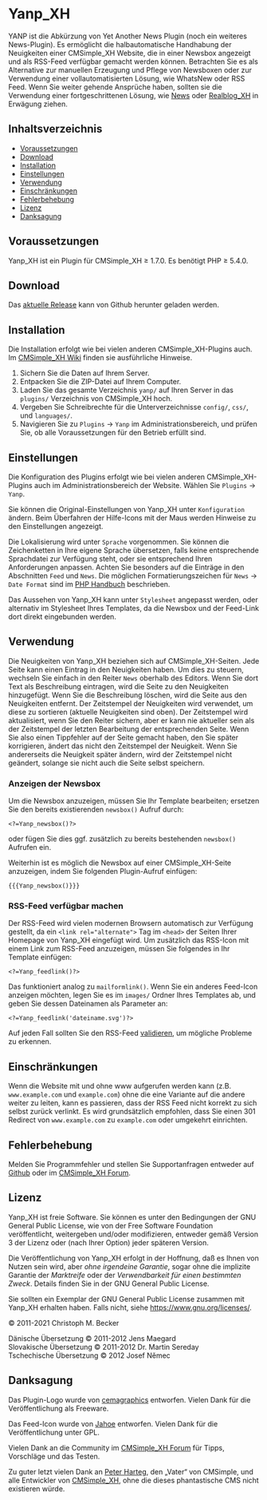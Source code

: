 # Yanp\_XH

YANP ist die Abkürzung von Yet Another News Plugin
(noch ein weiteres News-Plugin).
Es ermöglicht die halbautomatische Handhabung
der Neuigkeiten einer CMSimple\_XH Website,
die in einer Newsbox angezeigt und als RSS-Feed verfügbar gemacht werden können.
Betrachten Sie es als Alternative zur manuellen Erzeugung und
Pflege von Newsboxen oder zur Verwendung einer vollautomatisierten Lösung,
wie WhatsNew oder RSS Feed.
Wenn Sie weiter gehende Ansprüche haben,
sollten sie die Verwendung einer fortgeschrittenen Lösung,
wie [News](https://davidstutz.de/projects/cmsimple-plugins/?News#news)
oder [Realblog\_XH](https://github.com/cmb69/realblog_xh)
in Erwägung ziehen.

## Inhaltsverzeichnis

- [Voraussetzungen](#voraussetzungen)
- [Download](#download)
- [Installation](#installation)
- [Einstellungen](#einstellungen)
- [Verwendung](#verwendung)
- [Einschränkungen](#einschränkungen)
- [Fehlerbehebung](#fehlerbehebung)
- [Lizenz](#lizenz)
- [Danksagung](#danksagung)

## Voraussetzungen

Yanp\_XH ist ein Plugin für CMSimple_XH ≥ 1.7.0.
Es benötigt PHP ≥ 5.4.0.

## Download

Das [aktuelle Release](https://github.com/cmb69/yanp_xh/releases/latest)
kann von Github herunter geladen werden.

## Installation

Die Installation erfolgt wie bei vielen anderen CMSimple\_XH-Plugins auch.
Im [CMSimple\_XH Wiki](https://wiki.cmsimple-xh.org/doku.php/de:installation)
finden sie ausführliche Hinweise.

1.  Sichern Sie die Daten auf Ihrem Server.
2.  Entpacken Sie die ZIP-Datei auf Ihrem Computer.
3.  Laden Sie das gesamte Verzeichnis `yanp/` auf Ihren Server in
    das `plugins/` Verzeichnis von CMSimple\_XH hoch.
4.  Vergeben Sie Schreibrechte für die Unterverzeichnisse `config/`, `css/`,
    und `languages/`.
5.  Navigieren Sie zu `Plugins` → `Yanp` im Administrationsbereich,
    und prüfen Sie, ob alle Voraussetzungen für den Betrieb erfüllt sind.

## Einstellungen

Die Konfiguration des Plugins erfolgt wie bei vielen anderen
CMSimple\_XH-Plugins auch im Administrationsbereich der Website.
Wählen Sie `Plugins` → `Yanp`.

Sie können die Original-Einstellungen von Yanp\_XH unter `Konfiguration` ändern.
Beim Überfahren der Hilfe-Icons mit der Maus
werden Hinweise zu den Einstellungen angezeigt.

Die Lokalisierung wird unter `Sprache` vorgenommen.
Sie können die Zeichenketten in Ihre eigene Sprache übersetzen,
falls keine entsprechende Sprachdatei zur Verfügung steht,
oder sie entsprechend Ihren Anforderungen anpassen.
Achten Sie besonders auf die Einträge in den Abschnitten `Feed` und `News`.
Die möglichen Formatierungszeichen für `News` → `Date Format` sind im
[PHP Handbuch](https://www.php.net/manual/de/datetime.format.php)
beschrieben.

Das Aussehen von Yanp\_XH kann unter `Stylesheet` angepasst werden,
oder alternativ im Stylesheet Ihres Templates,
da die Newsbox und der Feed-Link dort direkt eingebunden werden.

## Verwendung

Die Neuigkeiten von Yanp\_XH beziehen sich auf CMSimple\_XH-Seiten.
Jede Seite kann einen Eintrag in den Neuigkeiten haben.
Um dies zu steuern,
wechseln Sie einfach in den Reiter `News` oberhalb des Editors.
Wenn Sie dort Text als Beschreibung eintragen,
wird die Seite zu den Neuigkeiten hinzugefügt.
Wenn Sie die Beschreibung löschen,
wird die Seite aus den Neuigkeiten entfernt.
Der Zeitstempel der Neuigkeiten wird verwendet,
um diese zu sortieren (aktuelle Neuigkeiten sind oben).
Der Zeitstempel wird aktualisiert, wenn Sie den Reiter sichern,
aber er kann nie aktueller sein als der Zeitstempel
der letzten Bearbeitung der entsprechenden Seite.
Wenn Sie also einen Tippfehler auf der Seite gemacht haben,
den Sie später korrigieren,
ändert das nicht den Zeitstempel der Neuigkeit.
Wenn Sie andererseits die Neuigkeit später ändern,
wird der Zeitstempel nicht geändert,
solange sie nicht auch die Seite selbst speichern.

### Anzeigen der Newsbox

Um die Newsbox anzuzeigen, müssen Sie Ihr Template bearbeiten;
ersetzen Sie den bereits existierenden `newsbox()` Aufruf durch:

````
<?=Yanp_newsbox()?>
````

oder fügen Sie dies ggf. zusätzlich zu bereits bestehenden `newsbox()` Aufrufen ein.

Weiterhin ist es möglich die Newsbox auf einer CMSimple\_XH-Seite anzuzeigen,
indem Sie folgenden Plugin-Aufruf einfügen:

````
{{{Yanp_newsbox()}}}
````

### RSS-Feed verfügbar machen

Der RSS-Feed wird vielen modernen Browsern automatisch zur Verfügung gestellt,
da ein `<link rel="alternate">` Tag im `<head>` der Seiten
Ihrer Homepage von Yanp\_XH eingefügt wird.
Um zusätzlich das RSS-Icon mit einem Link zum RSS-Feed anzuzeigen,
müssen Sie folgendes in Ihr Template einfügen:

````
<?=Yanp_feedlink()?>
````

Das funktioniert analog zu `mailformlink()`.
Wenn Sie ein anderes Feed-Icon anzeigen möchten,
legen Sie es im `images/` Ordner Ihres Templates ab,
und geben Sie dessen Dateinamen als Parameter an:

````
<?=Yanp_feedlink('dateiname.svg')?>
````

Auf jeden Fall sollten Sie den RSS-Feed
[validieren](https://www.rssboard.org/rss-validator/),
um mögliche Probleme zu erkennen.

## Einschränkungen

Wenn die Website mit und ohne www aufgerufen werden kann
(z.B. `www.example.com` und `example.com`)
ohne die eine Variante auf die andere weiter zu leiten,
kann es passieren,
dass der RSS Feed nicht korrekt zu sich selbst zurück verlinkt.
Es wird grundsätzlich empfohlen, dass Sie einen 301 Redirect
von `www.example.com` zu `example.com` oder umgekehrt einrichten.

## Fehlerbehebung

Melden Sie Programmfehler und stellen Sie Supportanfragen entweder auf
[Github](https://github.com/cmb69/yanp_xh/issues)
oder im [CMSimple\_XH Forum](https://cmsimpleforum.com/).


## Lizenz

Yanp\_XH ist freie Software. Sie können es unter den Bedingungen
der GNU General Public License, wie von der Free Software Foundation
veröffentlicht, weitergeben und/oder modifizieren, entweder gemäß
Version 3 der Lizenz oder (nach Ihrer Option) jeder späteren Version.

Die Veröffentlichung von Yanp\_XH erfolgt in der Hoffnung, daß es
Ihnen von Nutzen sein wird, aber *ohne irgendeine Garantie*, sogar ohne
die implizite Garantie der *Marktreife* oder der *Verwendbarkeit für einen
bestimmten Zweck*. Details finden Sie in der GNU General Public License.

Sie sollten ein Exemplar der GNU General Public License zusammen mit
Yanp\_XH erhalten haben. Falls nicht, siehe
<https://www.gnu.org/licenses/>.

© 2011-2021 Christoph M. Becker

Dänische Übersetzung © 2011-2012 Jens Maegard  
Slovakische Übersetzung © 2011-2012 Dr. Martin Sereday  
Tschechische Übersetzung © 2012 Josef Němec

## Danksagung

Das Plugin-Logo wurde von
[cemagraphics](https://cemagraphics.deviantart.com/#/d28bkte) entworfen.
Vielen Dank für die Veröffentlichung als Freeware.

Das Feed-Icon wurde von
[Jahoe](https://commons.wikimedia.org/wiki/User:Jahoe) entworfen.
Vielen Dank für die Veröffentlichung unter GPL.

Vielen Dank an die Community im [CMSimple\_XH Forum](https://www.cmsimpleforum.com/)
für Tipps, Vorschläge und das Testen.

Zu guter letzt vielen Dank an
[Peter Harteg](https://www.harteg.dk/), den „Vater“ von CMSimple,
und alle Entwickler von [CMSimple\_XH](https://www.cmsimple-xh.org/),
ohne die dieses phantastische CMS nicht existieren würde.

